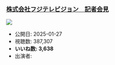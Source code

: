 ### [株式会社フジテレビジョン　記者会見](https://www.youtube.com/watch?v=KSOt_Xmsc3Y)
[![](https://img.youtube.com/vi/KSOt_Xmsc3Y/sddefault.jpg)](https://www.youtube.com/watch?v=KSOt_Xmsc3Y)
-   公開日: 2025-01-27
-   視聴数: 387,307
-   **いいね数: 3,638**
-   出演者: 
